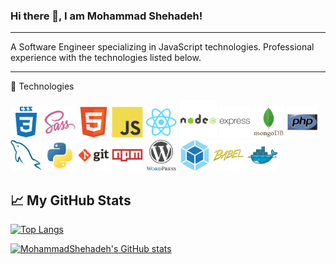 ### Hi there 👋, I am Mohammad Shehadeh!

---

A Software Engineer specializing in JavaScript technologies. Professional experience with the technologies listed below.

---

🧰 Technologies

<img src="https://github.com/devicons/devicon/blob/master/icons/css3/css3-plain-wordmark.svg" alt="CSS" width="50" height="50"/> 
<img src="https://github.com/devicons/devicon/blob/master/icons/sass/sass-original.svg" alt="sass" width="50" height="50"/>
<img src="https://github.com/devicons/devicon/blob/master/icons/html5/html5-original.svg" alt="HTML" width="50" height="50"/> 
<img src="https://github.com/devicons/devicon/blob/master/icons/javascript/javascript-original.svg" alt="JavaScript" width="50" height="50"/> 
<img src="https://github.com/devicons/devicon/blob/master/icons/react/react-original.svg" alt="react" width="50" height="50"/>
<img src="https://github.com/devicons/devicon/blob/master/icons/nodejs/nodejs-original-wordmark.svg" alt="NodeJS" width="60" height="60"/>
<img src="https://github.com/devicons/devicon/blob/master/icons/express/express-original-wordmark.svg" alt="ExpressJS" width="50" height="50"/> 
<img src="https://github.com/devicons/devicon/blob/master/icons/mongodb/mongodb-original-wordmark.svg" alt="MongoDB" width="50" height="50"/>
<img src="https://github.com/devicons/devicon/blob/master/icons/php/php-original.svg" alt="php" width="50" height="50"/>
<img src="https://github.com/devicons/devicon/blob/master/icons/mysql/mysql-original.svg" alt="mysql" width="50" height="50"/>
<img src="https://github.com/devicons/devicon/blob/master/icons/python/python-original.svg" alt="python" width="50" height="50"/>
<img src="https://github.com/devicons/devicon/blob/master/icons/git/git-original-wordmark.svg" alt="Git" width="50" height="50"/>
<img src="https://github.com/devicons/devicon/blob/master/icons/npm/npm-original-wordmark.svg" alt="npm" width="50" height="50"/>
<img src="https://github.com/devicons/devicon/blob/master/icons/wordpress/wordpress-original.svg" alt="wordpress" width="50" height="50"/>
<img src="https://github.com/devicons/devicon/blob/master/icons/webpack/webpack-original.svg" alt="webpack" width="50" height="50"/>
<img src="https://github.com/devicons/devicon/blob/master/icons/babel/babel-original.svg" alt="babel" width="50" height="50"/>
<img src="https://github.com/devicons/devicon/blob/master/icons/docker/docker-original.svg" alt="docker" width="50" height="50"/>



## &#x1f4c8; My GitHub Stats

[![Top Langs](https://github-readme-stats.vercel.app/api/top-langs/?username=mohammadshhadeh&theme=radical)](https://github.com/anuraghazra/github-readme-stats)

[![MohammadShehadeh's GitHub stats](https://github-readme-stats.vercel.app/api?username=mohammadshhadeh&theme=radical)](https://github.com/anuraghazra/github-readme-stats)

<!--
**mohammadshhadeh/mohammadshhadeh** is a ✨ _special_ ✨ repository because its `README.md` (this file) appears on your GitHub profile.

Here are some ideas to get you started:

- 🔭 I’m currently working on ...
- 🌱 I’m currently learning ...
- 👯 I’m looking to collaborate on ...
- 🤔 I’m looking for help with ...
- 💬 Ask me about ...
- 📫 How to reach me: ...
- 😄 Pronouns: ...
- ⚡ Fun fact: ...
-->
